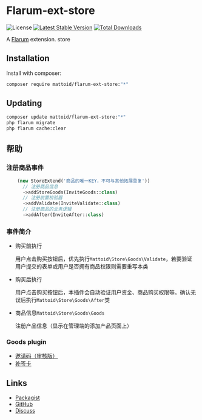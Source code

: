 # Flarum-ext-store

![License](https://img.shields.io/badge/license-LPL-1.02-blue.svg) [![Latest Stable Version](https://img.shields.io/packagist/v/mattoid/store.svg)](https://packagist.org/packages/mattoid/store) [![Total Downloads](https://img.shields.io/packagist/dt/mattoid/store.svg)](https://packagist.org/packages/mattoid/store)

A [Flarum](http://flarum.org) extension. store


## Installation

Install with composer:

```sh
composer require mattoid/flarum-ext-store:"*"
```

## Updating

```sh
composer update mattoid/flarum-ext-store:"*"
php flarum migrate
php flarum cache:clear
```

## 帮助
### 注册商品事件
```php
    (new StoreExtend('商品的唯一KEY，不可与其他拓展重复'))
      // 注册商品信息
      ->addStoreGoods(InviteGoods::class)
      // 注册前置校验器
      ->addValidate(InviteValidate::class)
      // 注册商品的业务逻辑
      ->addAfter(InviteAfter::class)
```

### 事件简介
- 购买前执行

  用户点击购买按钮后，优先执行`Mattoid\Store\Goods\Validate`，若要验证用户提交的表单或用户是否拥有商品权限则需要重写本类


- 购买后执行

  用户点击购买按钮后，本插件会自动验证用户资金、商品购买权限等。确认无误后执行`Mattoid\Store\Goods\After`类


- 商品信息`Mattoid\Store\Goods\Goods`

  注册产品信息（显示在管理端的添加产品页面上）

### Goods plugin
- [邀请码（审核版）](https://github.com/invites-fun/flarum-ext-store-invite)
- [补签卡](https://github.com/invites-fun/flarum-ext-store-check-in)

## Links

- [Packagist](https://packagist.org/packages/mattoid/store)
- [GitHub](https://github.com/mattoid/store)
- [Discuss](https://discuss.flarum.org/d/PUT_DISCUSS_SLUG_HERE)
